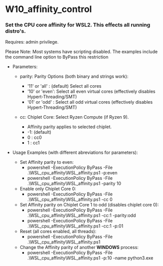 # W10_affinity_control
### Set the CPU core affinity for WSL2.  This effects all running distro's.

Requires: admin privilege.  

Please Note: Most systems have scripting disabled. The examples include the command line option to ByPass this restriction

* Parameters:
    * parity: Parity Options (both binary and strings work):  
        * '11' or 'all' : (default) Select all cores  
        * '10' or 'even': Select all even virtual cores (effectively disables Hypert-Threading/SMT)  
        * '01' or 'odd' : Select all odd virtual cores (effectively disables Hypert-Threading/SMT)  
    
    * cc: Chiplet Core: Select Ryzen Compute (if Ryzen 9).   
        * Affinity parity applies to selected chiplet.  
        * -1: (default)   
        * 0 : cc0  
        * 1 : cc1  
  

* Usage Examples (with different abreviations for parameters):
    * Set Affinity parity to even:
        * powershell -ExecutionPolicy ByPass -File .\WSL_cpu_affinity\WSL_affinity.ps1 -p:even
        * powershell -ExecutionPolicy ByPass -File .\WSL_cpu_affinity\WSL_affinity.ps1 -parity 10
    * Enable only Chiplet Core 0:
        * powershell -ExecutionPolicy ByPass -File .\WSL_cpu_affinity\WSL_affinity.ps1 -cc 0
    * Set Affinity parity on Chiplet Core 1 to odd (disables chiplet core 0):
        * powershell -ExecutionPolicy ByPass -File .\WSL_cpu_affinity\WSL_affinity.ps1 -cc:1 -parity:odd
        * powershell -ExecutionPolicy ByPass -File .\WSL_cpu_affinity\WSL_affinity.ps1 -cc:1 -p:01
    * Reset (all cores enabled, all threads):
        * powershell -ExecutionPolicy ByPass -File .\WSL_cpu_affinity\WSL_affinity.ps1
    * Change the Affinity parity of another **WINDOWS** process:
        * powershell -ExecutionPolicy ByPass -File .\WSL_cpu_affinity\WSL_affinity.ps1 -p:10 -name python3.exe
